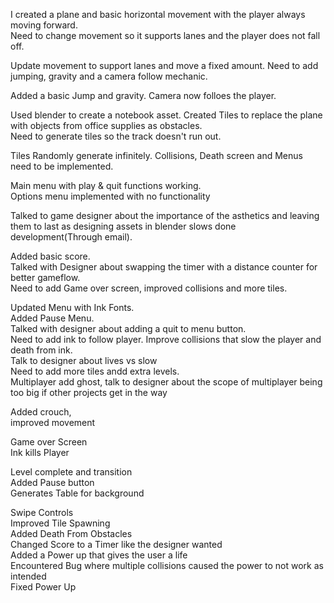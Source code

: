 I created a plane and basic horizontal movement with the player always moving forward.  
Need to change movement so it supports lanes and the player does not fall off.  
  
Update movement to support lanes and move a fixed amount. Need to add jumping, gravity and a camera follow mechanic.  
  
Added a basic Jump and gravity.
Camera now folloes the player.  

Used blender to create a notebook asset.
Created Tiles to replace the plane with objects from office supplies as obstacles.  
Need to generate tiles so the track doesn't run out.  

Tiles Randomly generate infinitely.
Collisions, Death screen and Menus need to be implemented.  

Main menu with play & quit functions working.  
Options menu implemented with no functionality

Talked to game designer about the importance of the asthetics and leaving them to last as designing assets in blender slows done development(Through email).

Added basic score.  
Talked with Designer about swapping the timer with a distance counter for better gameflow.  
Need to add Game over screen, improved collisions and more tiles.  
  
Updated Menu with Ink Fonts.  
Added Pause Menu.  
Talked with designer about adding a quit to menu button.  
Need to add ink to follow player. 
Improve collisions that slow the player and death from ink.  
Talk to designer about lives vs slow  
Need to add more tiles andd extra levels.  
Multiplayer add ghost, talk to designer about the scope of multiplayer being too big if other projects get in the way  

Added crouch,  
improved movement  


Game over Screen  
Ink kills Player  
  
Level complete and transition  
Added Pause button  
Generates Table for background    
  
Swipe Controls  
Improved Tile Spawning  
Added Death From Obstacles  
Changed Score to a Timer like the designer wanted  
Added a Power up that gives the user a life  
Encountered Bug where multiple collisions caused the power to not work as intended  
Fixed Power Up  
